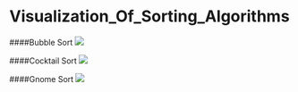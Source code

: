 # Visualization_Of_Sorting_Algorithms


####Bubble Sort
![](https://i.imgur.com/6mBCBZf.gif)

####Cocktail Sort
![](https://i.imgur.com/31QpgcV.gif)

####Gnome Sort
![](https://i.imgur.com/JZYOmA9.gif)

